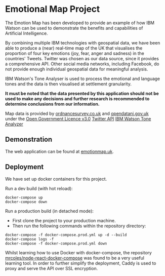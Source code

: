 # Emotional Map Project

The Emotion Map has been developed to provide an example of how IBM Watson can be used to demonstrate the benefits and capabilities of Artificial Intelligence.

By combining multiple IBM technologies with geospatial data, we have been able to produce a (near) real-time map of the UK that visualises the proportion of four key emotions (joy, fear, anger and sadness) in the countries' Tweets. Twitter was chosen as our data source, since it provides a comprehensive API. Other social media networks, including Facebook, do not provide enough individual geospatial data for meaningful analysis. 

IBM Watson's Tone Analyser is used to process the emotional and language tones and the data is then visualised at settlement granularity.

**It must be noted that the data presented by this application should not be used to make any decisions and further research is recommended to determine conclusions from our information.**

Map data is provided by [ordnancesurvey.co.uk](https://www.ordnancesurvey.co.uk/business-government/products/boundaryline) and [opendatani.gov.uk](https://www.opendatani.gov.uk/dataset/osni-open-data-50k-boundaries-ni-counties) under the [Open Government Licence v3.0](http://www.nationalarchives.gov.uk/doc/open-government-licence/version/3/) [Twitter API](https://developer.twitter.com/) [IBM Watson Tone Analyzer](https://www.ibm.com/watson/services/tone-analyzer/)
## Demonstration
The web application can be found at [emotionmap.uk](https://www.emotionmap.uk).

## Deployment

We have set up docker containers for this project.

Run a dev build (with hot reload):
```
docker-compose up
docker-compose down
```

Run a production build (in detached mode):
* First clone the project to your production machine.
* Then run the following commands within the repository directory:
```
docker-compose -f docker-compose.prod.yml up -d --build
docker-compose logs -f
docker-compose -f docker-compose.prod.yml down
```

Whilst learning how to use Docker with docker-compose, the repository [mrcoles/node-react-docker-compose](https://github.com/mrcoles/node-react-docker-compose) was found to be a very useful learning tool. In order to further simplify the deployment, Caddy is used to proxy and serve the API over SSL encryption.